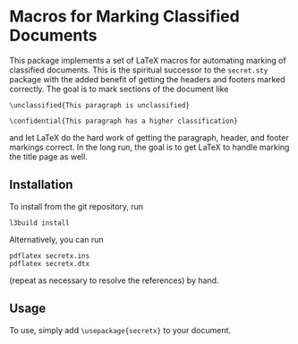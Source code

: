 Macros for Marking Classified Documents
=======================================

This package implements a set of LaTeX macros for automating marking of
classified documents.  This is the spiritual successor to the
`secret.sty` package with the added benefit of getting the headers and
footers marked correctly.  The goal is to mark sections of the document
like

    \unclassified{This paragraph is unclassified}

    \confidential{This paragraph has a higher classification}

and let LaTeX do the hard work of getting the paragraph, header, and
footer markings correct.  In the long run, the goal is to get LaTeX to
handle marking the title page as well.

Installation
------------

To install from the git repository, run

    l3build install

Alternatively, you can run

    pdflatex secretx.ins
    pdflatex secretx.dtx

(repeat as necessary to resolve the references) by hand.

Usage
-----

To use, simply add `\usepackage{secretx}` to your document.

